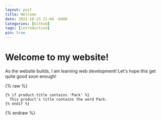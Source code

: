 ```yaml
---
layout: post
title: Welcome
date: 2022-10-23 21:04 -0400
Categories: [Github]
tags: [introduction]
pin: true
---
```


# Welcome to my website!

As the website builds, I am learning web development!
Let's hope this get quite good soon enough!

{% raw %}
```liquid
{% if product.title contains 'Pack' %}
  This product's title contains the word Pack.
{% endif %}
```
{% endraw %}